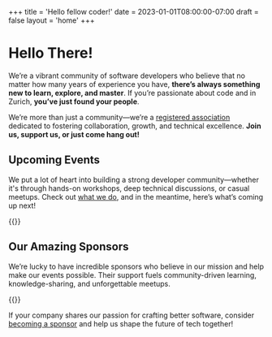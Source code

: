 +++
title = 'Hello fellow coder!'
date = 2023-01-01T08:00:00-07:00
draft = false
layout = 'home'
+++

# Hello There!

We’re a vibrant community of software developers who believe that no matter how
many years of experience you have, **there’s always something new to learn,
explore, and master**. If you’re passionate about code and in Zurich, **you’ve
just found your people**.

We’re more than just a community—we’re a [registered association](association)
dedicated to fostering collaboration, growth, and technical excellence. **Join
us, support us, or just come hang out!**

## Upcoming Events

We put a lot of heart into building a strong developer community—whether it's
through hands-on workshops, deep technical discussions, or casual meetups.
Check out [what we do](what-we-do), and in the meantime, here’s what’s coming
up next!

{{<events>}}

## Our Amazing Sponsors

We’re lucky to have incredible sponsors who believe in our mission and help
make our events possible. Their support fuels community-driven learning,
knowledge-sharing, and unforgettable meetups.

{{<sponsors>}}

If your company shares our passion for crafting better software, consider
[becoming a sponsor](sponsors) and help us shape the future of tech together!

